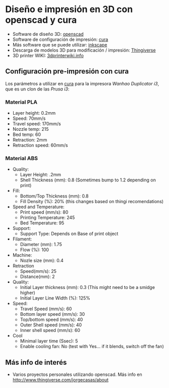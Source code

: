# Diseño e impresión en 3D con openscad y cura

* Software de diseño 3D: [openscad](https://openscad.org)
* Software de configuración de impresión: [cura](https://ultimaker.com/en/products/cura-software)
* Más software que se puede utilizar: [inkscape](https://inkscape.org/)
* Descarga de modelos 3D para modificación / impresión: [Thingiverse](http://www.thingiverse.com/)
* 3D printer WIKI: [3dprinterwiki.info](http://3dprinterwiki.info/wiki/wanhao-duplicator-i3/)

## Configuración pre-impresión con cura

Los parámetros a utilizar en [cura](https://ultimaker.com/en/products/cura-software) para la impresora *Wanhao Duplicator i3*, que es un clon de las *Prusa i3*:

### Material PLA

* Layer height: 0.2mm
* Speed: 70mm/s
* Travel speed: 170mm/s
* Nozzle temp: 215
* Bed temp: 60
* Retraction: 2mm
* Retraction speed: 60mm/s

### Material ABS

* Quality:
  * Layer Height: .2mm
  * Shell Thickness (mm): 0.8 (Sometimes bump to 1.2 depending on print)
* Fill:
  * Bottom/Top Thickness (mm): 0.8
  * Fill Density (%): 20% (this changes based on thingi recomendations)
* Speed and Temperature:
  * Print speed (mm/s): 80
  * Printing Temperature: 245
  * Bed Temperature: 95
* Support:
  * Support Type: Depends on Base of print object
* Filament:
  * Diameter (mm): 1.75
  * Flow (%): 100
* Machine:
  * Nozle size (mm): 0.4
* Retraction
  * Speed(mm/s): 25
  * Distance(mm): 2
* Quality:
  * Initial Layer thickness (mm): 0.3 (This might need to be a smidge higher)
  * Initial Layer Line Width (%): 125%
* Speed:
  * Travel Speed (mm/s): 60
  * Bottom layer speed (mm/s): 30
  * Top/bottom speed (mm/s): 40
  * Outer Shell speed (mm/s): 40
  * Inner shell speed (mm/s): 60
* Cool
  * Minimal layer time (Ssec): 5
  * Enable cooling fan: No (test with Yes... if it blends, switch off the fan)

## Más info de interés

  * Varios proyectos personales utilizando openscad. Más info en http://www.thingiverse.com/jorgecasas/about
